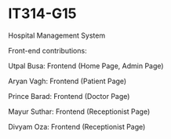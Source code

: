 # IT314-G15 
Hospital Management System

Front-end contributions: 

Utpal Busa: Frontend (Home Page, Admin Page)

Aryan Vagh: Frontend (Patient Page)

Prince Barad: Frontend (Doctor Page)

Mayur Suthar: Frontend (Receptionist Page)

Divyam Oza: Frontend (Receptionist Page)




